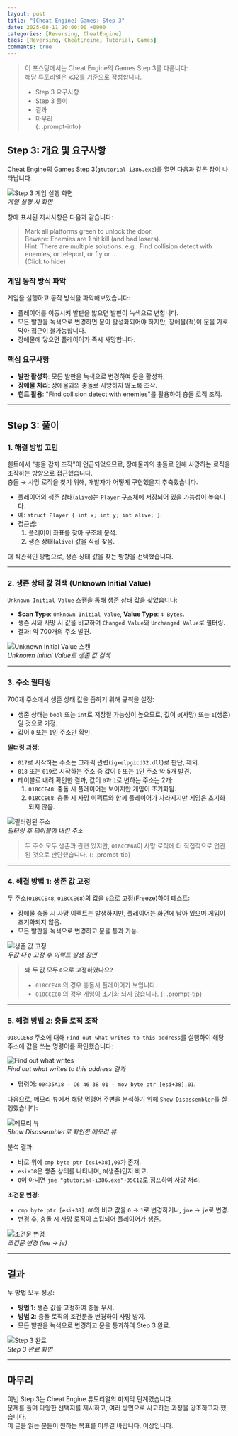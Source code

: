 ```yaml
---
layout: post
title: "[Cheat Engine] Games: Step 3"
date: 2025-08-11 20:00:00 +0900
categories: [Reversing, CheatEngine]
tags: [Reversing, CheatEngine, Tutorial, Games]
comments: true
---
```


> 이 포스팅에서는 Cheat Engine의 Games Step 3를 다룹니다: <br> 해당 튜토리얼은 x32를 기준으로 작성합니다.
>  
> - Step 3 요구사항  
> - Step 3 풀이  
> - 결과  
> - 마무리  
{: .prompt-info}

## Step 3: 개요 및 요구사항
Cheat Engine의 Games Step 3(`gtutorial-i386.exe`)를 열면 다음과 같은 창이 나타납니다.

![Step 3 게임 실행 화면](assets/img/CheatEngine/Games3/1.png)  
*게임 실행 시 화면*

창에 표시된 지시사항은 다음과 같습니다:

> Mark all platforms green to unlock the door.  
> Beware: Enemies are 1 hit kill (and bad losers).  
> Hint: There are multiple solutions. e.g.: Find collision detect with enemies, or teleport, or fly or ...  
> (Click to hide)

### 게임 동작 방식 파악
게임을 실행하고 동작 방식을 파악해보았습니다:
- 플레이어를 이동시켜 발판을 밟으면 발판이 녹색으로 변합니다.
- 모든 발판을 녹색으로 변경하면 문이 활성화되어야 하지만, 장애물(적)이 문을 가로막아 접근이 불가능합니다.
- 장애물에 닿으면 플레이어가 즉시 사망합니다.

### 핵심 요구사항
- **발판 활성화**: 모든 발판을 녹색으로 변경하여 문을 활성화.
- **장애물 처리**: 장애물과의 충돌로 사망하지 않도록 조작.
- **힌트 활용**: "Find collision detect with enemies"를 활용하여 충돌 로직 조작.

---

## Step 3: 풀이

### 1. 해결 방법 고민
힌트에서 "충돌 감지 조작"이 언급되었으므로, 장애물과의 충돌로 인해 사망하는 로직을 조작하는 방향으로 접근했습니다.  
충돌 → 사망 로직을 찾기 위해, 개발자가 어떻게 구현했을지 추측했습니다.
- 플레이어의 생존 상태(`alive`)는 `Player` 구조체에 저장되어 있을 가능성이 높습니다.
- 예: `struct Player { int x; int y; int alive; }`.
- 접근법:
  1. 플레이어 좌표를 찾아 구조체 분석.
  2. 생존 상태(`alive`) 값을 직접 찾음.

더 직관적인 방법으로, 생존 상태 값을 찾는 방향을 선택했습니다.

---

### 2. 생존 상태 값 검색 (Unknown Initial Value)
`Unknown Initial Value` 스캔을 통해 생존 상태 값을 찾았습니다:
- **Scan Type**: `Unknown Initial Value`, **Value Type**: `4 Bytes`.
- 생존 시와 사망 시 값을 비교하며 `Changed Value`와 `Unchanged Value`로 필터링.
- 결과: 약 700개의 주소 발견.

![Unknown Initial Value 스캔](assets/img/CheatEngine/Games3/2.png)  
*Unknown Initial Value로 생존 값 검색*

---

### 3. 주소 필터링
700개 주소에서 생존 상태 값을 좁히기 위해 규칙을 설정:
- 생존 상태는 `bool` 또는 `int`로 저장될 가능성이 높으므로, 값이 `0`(사망) 또는 `1`(생존)일 것으로 가정.
- 값이 `0` 또는 `1`인 주소만 확인.

**필터링 과정**:
- `017`로 시작하는 주소는 그래픽 관련(`igxelpgicd32.dll`)로 판단, 제외.
- `018` 또는 `019`로 시작하는 주소 중 값이 `0` 또는 `1`인 주소 약 5개 발견.
- 테이블로 내려 확인한 결과, 값이 `0`과 `1`로 변하는 주소는 2개:
  1. `018CCE48`: 충돌 시 플레이어는 보이지만 게임이 초기화됨.
  2. `018CCE68`: 충돌 시 사망 이펙트와 함께 플레이어가 사라지지만 게임은 초기화되지 않음.

![필터링된 주소](assets/img/CheatEngine/Games3/3.png)  
*필터링 후 테이블에 내린 주소*

> 두 주소 모두 생존과 관련 있지만, `018CCE68`이 사망 로직에 더 직접적으로 연관된 것으로 판단했습니다.
{: .prompt-tip}

---

### 4. 해결 방법 1: 생존 값 고정
두 주소(`018CCE48`, `018CCE68`)의 값을 `0`으로 고정(Freeze)하여 테스트:
- 장애물 충돌 시 사망 이펙트는 발생하지만, 플레이어는 화면에 남아 있으며 게임이 초기화되지 않음.
- 모든 발판을 녹색으로 변경하고 문을 통과 가능.

![생존 값 고정](assets/img/CheatEngine/Games3/4.png)  
*두값 다 `0` 고정 후 이펙트 발생 장면*

> **왜 두 값 모두 `0`으로 고정하였나요?**
> - `018CCE48` 의 경우 충돌시 플레이어가 보입니다.
> - `018CCE68` 의 경우 게임이 초기화 되지 않습니다.
{: .prompt-tip}
---

### 5. 해결 방법 2: 충돌 로직 조작
`018CCE68` 주소에 대해 `Find out what writes to this address`를 실행하여 해당 주소에 값을 쓰는 명령어를 확인했습니다:

![Find out what writes](assets/img/CheatEngine/Games3/5.png)  
*Find out what writes to this address 결과*

- 명령어: `00435A18 - C6 46 38 01 - mov byte ptr [esi+38],01`.

다음으로, 메모리 뷰에서 해당 명령어 주변을 분석하기 위해 `Show Disassembler`를 실행했습니다:

![메모리 뷰](assets/img/CheatEngine/Games3/6.png)  
*Show Disassembler로 확인한 메모리 뷰*

분석 결과:
- 바로 위에 `cmp byte ptr [esi+38],00`가 존재.
- `esi+38`은 생존 상태를 나타내며, `0`(생존)인지 비교.
- `0`이 아니면 `jne "gtutorial-i386.exe"+35C12`로 점프하여 사망 처리.

**조건문 변경**:
- `cmp byte ptr [esi+38],00`의 비교 값을 `0` → `1`로 변경하거나, `jne` → `je`로 변경.
- 변경 후, 충돌 시 사망 로직이 스킵되어 플레이어가 생존.

![조건문 변경](assets/img/CheatEngine/Games3/7.png)  
*조건문 변경 (jne → je)*

---

## 결과
두 방법 모두 성공:
- **방법 1**: 생존 값을 고정하여 충돌 무시.
- **방법 2**: 충돌 로직의 조건문을 변경하여 사망 방지.
- 모든 발판을 녹색으로 변경하고 문을 통과하여 Step 3 완료.

![Step 3 완료](assets/img/CheatEngine/Games3/8.png)  
*Step 3 완료 화면*

---

## 마무리
이번 Step 3는 Cheat Engine 튜토리얼의 마지막 단계였습니다.  
문제를 풀며 다양한 선택지를 제시하고, 여러 방면으로 사고하는 과정을 강조하고자 했습니다.  
이 글을 읽는 분들이 원하는 목표를 이루길 바랍니다. 이상입니다.